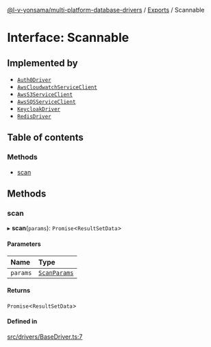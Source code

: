 [@l-v-yonsama/multi-platform-database-drivers](../README.md) / [Exports](../modules.md) / Scannable

# Interface: Scannable

## Implemented by

- [`Auth0Driver`](../classes/Auth0Driver.md)
- [`AwsCloudwatchServiceClient`](../classes/AwsCloudwatchServiceClient.md)
- [`AwsS3ServiceClient`](../classes/AwsS3ServiceClient.md)
- [`AwsSQSServiceClient`](../classes/AwsSQSServiceClient.md)
- [`KeycloakDriver`](../classes/KeycloakDriver.md)
- [`RedisDriver`](../classes/RedisDriver.md)

## Table of contents

### Methods

- [scan](Scannable.md#scan)

## Methods

### scan

▸ **scan**(`params`): `Promise`\<`ResultSetData`\>

#### Parameters

| Name | Type |
| :------ | :------ |
| `params` | [`ScanParams`](../modules.md#scanparams) |

#### Returns

`Promise`\<`ResultSetData`\>

#### Defined in

[src/drivers/BaseDriver.ts:7](https://github.com/l-v-yonsama/db-drivers/blob/f2b1bec07368c4ad252a4a7044d7dc1816e4784e/src/drivers/BaseDriver.ts#L7)
